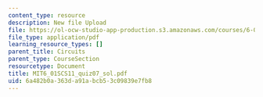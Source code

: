 ```yaml
---
content_type: resource
description: New file Upload
file: https://ol-ocw-studio-app-production.s3.amazonaws.com/courses/6-01sc-introduction-to-electrical-engineering-and-computer-science-i-spring-2011/6a482b0a363da91abcb53c09839e7fb8_MIT6_01SCS11_quiz07_sol.pdf
file_type: application/pdf
learning_resource_types: []
parent_title: Circuits
parent_type: CourseSection
resourcetype: Document
title: MIT6_01SCS11_quiz07_sol.pdf
uid: 6a482b0a-363d-a91a-bcb5-3c09839e7fb8
---
```

